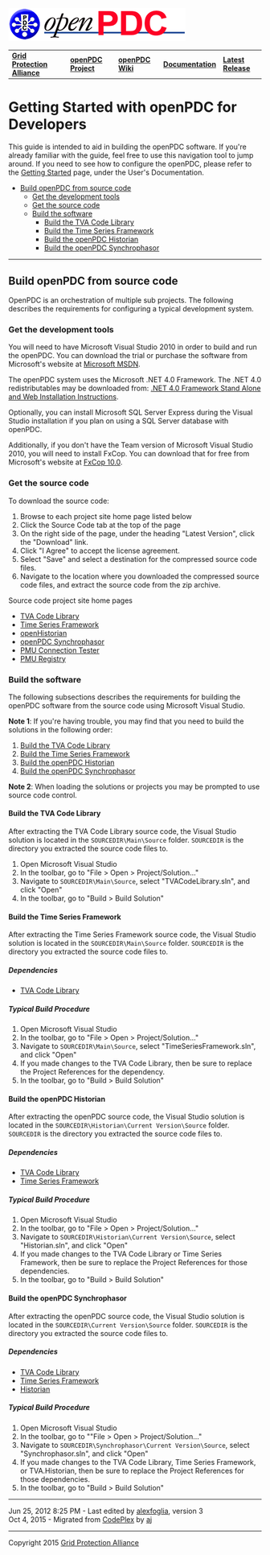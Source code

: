 [![The Open Source Phasor Data Concentrator](openPDC_Logo.png)](openPDC_Home.md "The Open Source Phasor Data Concentrator")

|   |   |   |   |   |
|---|---|---|---|---|
| **[Grid Protection Alliance](http://www.gridprotectionalliance.org "Grid Protection Alliance Home Page")** | **[openPDC Project](https://github.com/GridProtectionAlliance/openPDC "openPDC Project on GitHub")** | **[openPDC Wiki](https://github.com/GridProtectionAlliance/openPDC/wiki)** | **[Documentation](https://github.com/GridProtectionAlliance/openPDC/wiki/Documentation)** | **[Latest Release](https://github.com/GridProtectionAlliance/openPDC/releases "openPDC Releases Home Page")** |

# Getting Started with openPDC for Developers

This guide is intended to aid in building the openPDC software. If you're already familiar with the guide, feel free to use this navigation tool to jump around. If you need to see how to configure the openPDC, please refer to the [Getting Started](Getting_Started.md) page, under the User's Documentation.

- [Build openPDC from source code](#build-openpdc-from-source-code)
    - [Get the development tools](#get-the-development-tools)
    - [Get the source code](#get-the-source-code)
    - [Build the software](#build-the-software)
        - [Build the TVA Code Library](#build-the-tva-code-library)
        - [Build the Time Series Framework](#build-the-time-series-framework)
        - [Build the openPDC Historian](#build-the-openpdc-historian)
        - [Build the openPDC Synchrophasor](#build-the-openpdc-synchrophasor)

---

## Build openPDC from source code

OpenPDC is an orchestration of multiple sub projects. The following describes the requirements for configuring a typical development system.

### Get the development tools

You will need to have Microsoft Visual Studio 2010 in order to build and run the openPDC. You can download the trial or purchase the software from Microsoft's website at [Microsoft MSDN](http://msdn.microsoft.com).

The openPDC system uses the Microsoft .NET 4.0 Framework. The .NET 4.0 redistributables may be downloaded from: [.NET 4.0 Framework Stand Alone and Web Installation Instructions](http://msdn.microsoft.com/en-us/library/5a4x27ek.aspx).

Optionally, you can install Microsoft SQL Server Express during the Visual Studio installation if you plan on using a SQL Server database with openPDC.

Additionally, if you don't have the Team version of Microsoft Visual Studio 2010, you will need to install FxCop. You can download that for free from Microsoft's website at [
FxCop 10.0](http://www.microsoft.com/downloads/en/details.aspx?FamilyID=917023f6-d5b7-41bb-bbc0-411a7d66cf3c&displaylang=en).

### Get the source code

To download the source code:

1. Browse to each project site home page listed below
2. Click the Source Code tab at the top of the page
3. On the right side of the page, under the heading "Latest Version", click the "Download" link.
4. Click "I Agree" to accept the license agreement.
5. Select "Save" and select a destination for the compressed source code files.
6. Navigate to the location where you downloaded the compressed source code files, and extract the source code from the zip archive.

Source code project site home pages

- [TVA Code Library](http://tvacodelibrary.codeplex.com)
- [Time Series Framework](http://timeseriesframework.codeplex.com)
- [openHistorian](https://github.com/GridProtectionAlliance/openHistorian)
- [openPDC Synchrophasor](https://github.com/GridProtectionAlliance/openPDC)
- [PMU Connection Tester](https://github.com/GridProtectionAlliance/PMUConnectionTester)
- [PMU Registry](http://pmuregistry.codeplex.com)

### Build the software

The following subsections describes the requirements for building the openPDC software from the source code using Microsoft Visual Studio.

**Note 1**: If you're having trouble, you may find that you need to build the solutions in the following order:

1. [Build the TVA Code Library](#build-the-tva-code-library)
2. [Build the Time Series Framework](#build-the-time-series-framework)
3. [Build the openPDC Historian](#build-the-openpdc-historian)
4. [Build the openPDC Synchrophasor](build-the-openpdc-synchrophasor)

**Note 2**: When loading the solutions or projects you may be prompted to use source code control.

#### Build the TVA Code Library

After extracting the TVA Code Library source code, the Visual Studio solution is located in the `SOURCEDIR\Main\Source` folder. `SOURCEDIR` is the directory you extracted the source code files to.

1. Open Microsoft Visual Studio
2. In the toolbar, go to "File > Open > Project/Solution..."
3. Navigate to `SOURCEDIR\Main\Source`, select "TVACodeLibrary.sln", and click "Open"
4. In the toolbar, go to "Build > Build Solution"

#### Build the Time Series Framework

After extracting the Time Series Framework source code, the Visual Studio solution is located in the `SOURCEDIR\Main\Source` folder. `SOURCEDIR` is the directory you extracted the source code files to.

##### Dependencies

- [TVA Code Library](http://tvacodelibrary.codeplex.com)

##### Typical Build Procedure

1. Open Microsoft Visual Studio
2. In the toolbar, go to "File > Open > Project/Solution..."
3. Navigate to `SOURCEDIR\Main\Source`, select "TimeSeriesFramework.sln", and click "Open"
4. If you made changes to the TVA Code Library, then be sure to replace the Project References for the dependency.
5. In the toolbar, go to "Build > Build Solution"

#### Build the openPDC Historian

After extracting the openPDC source code, the Visual Studio solution is located in the `SOURCEDIR\Historian\Current Version\Source` folder. `SOURCEDIR` is the directory you extracted the source code files to.

##### Dependencies

- [TVA Code Library](http://tvacodelibrary.codeplex.com)
- [Time Series Framework](http://timeseriesframework.codeplex.com)

##### Typical Build Procedure

1. Open Microsoft Visual Studio
2. In the toolbar, go to &quot;File &gt; Open &gt; Project/Solution..."
3. Navigate to `SOURCEDIR\Historian\Current Version\Source`, select "Historian.sln", and click "Open"
4. If you made changes to the TVA Code Library or Time Series Framework, then be sure to replace the Project References for those dependencies.
5. In the toolbar, go to "Build > Build Solution" 

#### Build the openPDC Synchrophasor

After extracting the openPDC source code, the Visual Studio solution is located in the `SOURCEDIR\Current Version\Source` folder. `SOURCEDIR` is the directory you extracted the source code files to.

##### Dependencies

- [TVA Code Library](http://tvacodelibrary.codeplex.com)
- [Time Series Framework](http://timeseriesframework.codeplex.com)
- [Historian](https://github.com/GridProtectionAlliance/openHistorian)

##### Typical Build Procedure

1. Open Microsoft Visual Studio
2. In the toolbar, go to ""File > Open > Project/Solution..."
3. Navigate to `SOURCEDIR\Synchrophasor\Current Version\Source`, select "Synchrophasor.sln", and click "Open"
4. If you made changes to the TVA Code Library, Time Series Framework, or TVA.Historian, then be sure to replace the Project References for those dependencies.
5. In the toolbar, go to "Build > Build Solution"

---

Jun 25, 2012 8:25 PM - Last edited by [alexfoglia](http://www.codeplex.com/site/users/view/alexfoglia), version 3  
Oct 4, 2015 - Migrated from [CodePlex](http://openpdc.codeplex.com/wikipage?title=Getting%20Started%20%28Developers%29) by [aj](https://github.com/ajstadlin)

---

Copyright 2015 [Grid Protection Alliance](http://www.gridprotectionalliance.org)